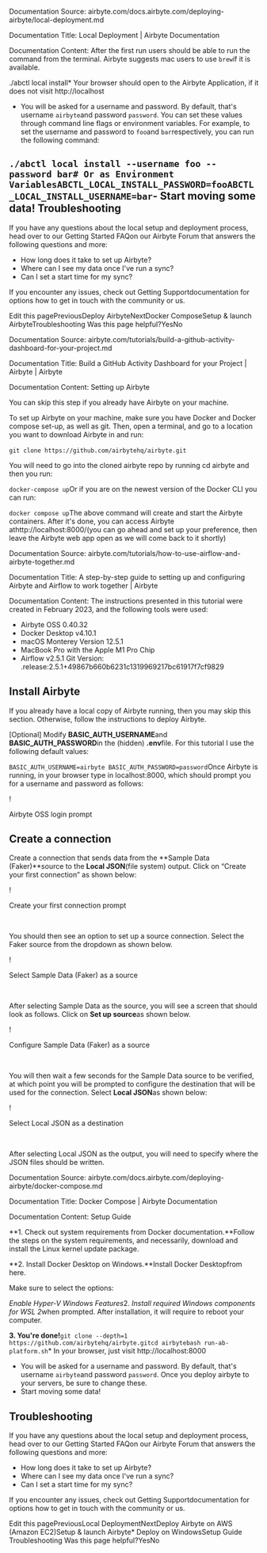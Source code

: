 Documentation Source:
airbyte.com/docs.airbyte.com/deploying-airbyte/local-deployment.md

Documentation Title:
Local Deployment | Airbyte Documentation

Documentation Content:
After the first run
users should be able to run the command from the terminal. Airbyte suggests mac users to use `brew`if it is available.

./abctl local install* Your browser should open to the Airbyte Application, if it does not visit http://localhost
* You will be asked for a username and password. By default, that's username `airbyte`and password `password`. You can set these values through command line flags or environment variables. For example, to set the username and password to `foo`and `bar`respectively, you can run the following command:

`./abctl local install --username foo --password bar# Or as Environment VariablesABCTL_LOCAL_INSTALL_PASSWORD=fooABCTL_LOCAL_INSTALL_USERNAME=bar`- Start moving some data!
Troubleshooting​
----------------

If you have any questions about the local setup and deployment process, head over to our Getting Started FAQon our Airbyte Forum that answers the following questions and more:

* How long does it take to set up Airbyte?
* Where can I see my data once I've run a sync?
* Can I set a start time for my sync?

If you encounter any issues, check out Getting Supportdocumentation
for options how to get in touch with the community or us.

Edit this pagePreviousDeploy AirbyteNextDocker ComposeSetup & launch AirbyteTroubleshooting
Was this page helpful?YesNo



Documentation Source:
airbyte.com/tutorials/build-a-github-activity-dashboard-for-your-project.md

Documentation Title:
Build a GitHub Activity Dashboard for your Project | Airbyte | Airbyte

Documentation Content:
Setting up Airbyte

You can skip this step if you already have Airbyte on your machine.

To set up Airbyte on your machine, make sure you have Docker and Docker compose set-up, as well as git. Then, open a terminal, and go to a location you want to download Airbyte in and run:

`git clone https://github.com/airbytehq/airbyte.git`‍

You will need to go into the cloned airbyte repo by running cd airbyte and then you run:

`docker-compose up`Or if you are on the newest version of the Docker CLI you can run:

`docker compose up`The above command will create and start the Airbyte containers. After it's done, you can access Airbyte athttp://localhost:8000/(you can go ahead and set up your preference, then leave the Airbyte web app open as we will come back to it shortly)



Documentation Source:
airbyte.com/tutorials/how-to-use-airflow-and-airbyte-together.md

Documentation Title:
A step-by-step guide to setting up and configuring Airbyte and Airflow to work together | Airbyte

Documentation Content:
The instructions presented in this tutorial were created in February 2023, and the following tools were used:

* Airbyte OSS 0.40.32
* Docker Desktop v4.10.1
* macOS Monterey Version 12.5.1
* MacBook Pro with the Apple M1 Pro Chip
* Airflow v2.5.1 Git Version: .release:2.5.1+49867b660b6231c1319969217bc61917f7cf9829

Install Airbyte
---------------

If you already have a local copy of Airbyte running, then you may skip this section. Otherwise, follow the instructions to deploy Airbyte. 

[Optional] Modify **BASIC\_AUTH\_USERNAME**and **BASIC\_AUTH\_PASSWORD**in the (hidden) **.env**file. For this tutorial I use the following default values: 

`BASIC_AUTH_USERNAME=airbyte
BASIC_AUTH_PASSWORD=password`Once Airbyte is running, in your browser type in localhost:8000, which should prompt you for a username and password as follows:

!

Airbyte OSS login prompt

Create a connection
-------------------

Create a connection that sends data from the **Sample Data (Faker)**source to the **Local JSON**(file system) output. Click on “Create your first connection” as shown below:

!

Create your first connection prompt

‍

You should then see an option to set up a source connection. Select the Faker source from the dropdown as shown below.

!

Select Sample Data (Faker) as a source

‍

After selecting Sample Data as the source, you will see a screen that should look as follows. Click on **Set up source**as shown below. 

!

Configure Sample Data (Faker) as a source

‍

You will then wait a few seconds for the Sample Data source to be verified, at which point you will be prompted to configure the destination that will be used for the connection. Select **Local JSON**as shown below:

!

Select Local JSON as a destination

‍

After selecting Local JSON as the output, you will need to specify where the JSON files should be written.



Documentation Source:
airbyte.com/docs.airbyte.com/deploying-airbyte/docker-compose.md

Documentation Title:
Docker Compose | Airbyte Documentation

Documentation Content:
Setup Guide​

**1. Check out system requirements from Docker documentation.**Follow the steps on the system requirements, and necessarily, download and install the Linux kernel update package.

**2. Install Docker Desktop on Windows.**Install Docker Desktopfrom here.

Make sure to select the options:

*Enable Hyper-V Windows Features*2. *Install required Windows components for WSL 2*when prompted. After installation, it will require to reboot your computer.

**3. You're done!**`git clone --depth=1 https://github.com/airbytehq/airbyte.gitcd airbytebash run-ab-platform.sh`* In your browser, just visit http://localhost:8000
* You will be asked for a username and password. By default, that's username `airbyte`and password `password`. Once you deploy airbyte to your servers, be sure to change these.
* Start moving some data!

Troubleshooting​
----------------

If you have any questions about the local setup and deployment process, head over to our Getting Started FAQon our Airbyte Forum that answers the following questions and more:

* How long does it take to set up Airbyte?
* Where can I see my data once I've run a sync?
* Can I set a start time for my sync?

If you encounter any issues, check out Getting Supportdocumentation
for options how to get in touch with the community or us.

Edit this pagePreviousLocal DeploymentNextDeploy Airbyte on AWS (Amazon EC2)Setup & launch Airbyte* Deploy on WindowsSetup Guide
Troubleshooting
Was this page helpful?YesNo



